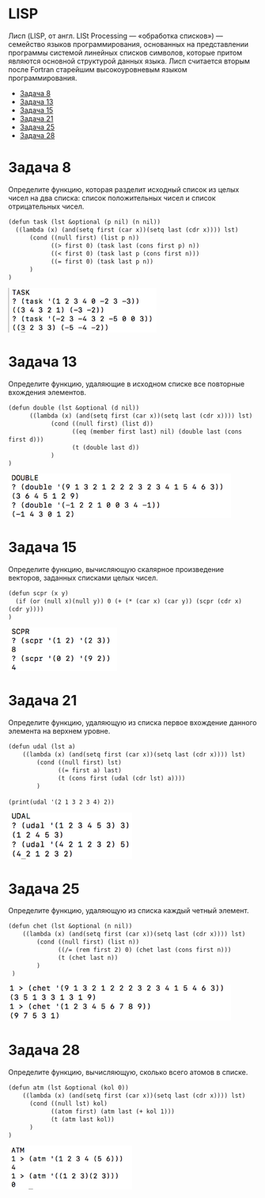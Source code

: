 # LISP

Лисп (LISP, от англ. LISt Processing — «обработка списков») — семейство языков программирования, основанных на представлении программы системой линейных списков символов, которые притом являются основной структурой данных языка. Лисп считается вторым после Fortran старейшим высокоуровневым языком программирования.


- [Задача 8](#Задача-8)
- [Задача 13](#Задача-13)
- [Задача 15](#Задача-15)
- [Задача 21](#Задача-21)
- [Задача 25](#Задача-25)
- [Задача 28](#Задача-28)

# Задача 8

Определите функцию, которая разделит исходный список из целых чисел на два списка: список положительных чисел и список отрицательных чисел.

``` LISP
(defun task (lst &optional (p nil) (n nil))
  ((lambda (x) (and(setq first (car x))(setq last (cdr x)))) lst)
      (cond ((null first) (list p n))
            ((> first 0) (task last (cons first p) n))
            ((< first 0) (task last p (cons first n)))
            ((= first 0) (task last p n))
      )
) 
```

<p>
    <img src="https://github.com/Ismailodabashi/lisp/blob/master/Задача%208.png"  width="300">
    </p>
    
# Задача 13

Определите функцию, удаляющие в исходном списке все повторные вхождения элементов.

``` LISP
(defun double (lst &optional (d nil))
      ((lambda (x) (and(setq first (car x))(setq last (cdr x)))) lst)
            (cond ((null first) (list d))
                  ((eq (member first last) nil) (double last (cons first d)))
                  (t (double last d))
            )
)
```

<p>
    <img src="https://github.com/Ismailodabashi/lisp/blob/master/Задача%2013.png"  width="450">
    </p>
    
# Задача 15

Определите функцию, вычисляющую скалярное произведение векторов, заданных списками целых чисел.

``` LISP
(defun scpr (x y)
  (if (or (null x)(null y)) 0 (+ (* (car x) (car y)) (scpr (cdr x) (cdr y))))
)
```

<p>
    <img src="https://github.com/Ismailodabashi/lisp/blob/master/Задача%2015.png"  width="220">
    </p>
    
# Задача 21

Определите функцию, удаляющую из списка первое вхождение данного элемента на верхнем уровне.

``` LISP
(defun udal (lst a)
    ((lambda (x) (and(setq first (car x))(setq last (cdr x)))) lst)
        (cond ((null first) lst)
              ((= first a) last)
              (t (cons first (udal (cdr lst) a))))
        )

(print(udal '(2 1 3 2 3 4) 2))
```

<p>
    <img src="https://github.com/Ismailodabashi/lisp/blob/master/Задача%2021.png"  width="250">
    </p>  

# Задача 25

Определите функцию, удаляющую из списка каждый четный элемент.

``` LISP
(defun chet (lst &optional (n nil))
    ((lambda (x) (and(setq first (car x))(setq last (cdr x)))) lst)
        (cond ((null first) (list n))
              ((/= (rem first 2) 0) (chet last (cons first n)))
              (t (chet last n))
        )
 )
```

<p>
    <img src="https://github.com/Ismailodabashi/lisp/blob/master/Задача%2025.png"  width="450">
    </p>  
    
# Задача 28

Определите функцию, вычисляющую, сколько всего атомов в списке.

``` LISP
(defun atm (lst &optional (kol 0))
    ((lambda (x) (and(setq first (car x))(setq last (cdr x)))) lst)
      (cond ((null lst) kol)
            ((atom first) (atm last (+ kol 1)))
            (t (atm last kol))
      )
)
```

<p>
    <img src="https://github.com/Ismailodabashi/lisp/blob/master/Задача%2028.png"  width="250">
    </p>   
    

    
